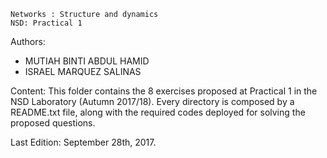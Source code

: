 ~~~~~~~~~~~~~~~~~~~~~~~~~~~~~~~~~~~~~~~~~~~~
Networks : Structure and dynamics
NSD: Practical 1
~~~~~~~~~~~~~~~~~~~~~~~~~~~~~~~~~~~~~~~~~~~~

Authors:
- MUTIAH BINTI ABDUL HAMID
- ISRAEL MARQUEZ SALINAS

Content:
This folder contains the 8 exercises proposed at Practical 1 in the
NSD Laboratory (Autumn 2017/18). Every directory is composed by a README.txt file, along with the required codes deployed for solving the proposed questions.

Last Edition:
September 28th, 2017.
